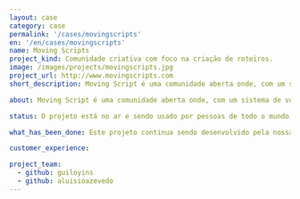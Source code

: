 ```yaml
---
layout: case
category: case
permalink: '/cases/movingscripts'
en: '/en/cases/movingscripts'
name: Moving Scripts
project_kind: Comunidade criativa com foco na criação de roteiros.
image: /images/projects/movingscripts.jpg
project_url: http://www.movingscripts.com
short_description: Moving Script é uma comunidade aberta onde, com um sistema de votação e um tema por semana, roteristas criam, compartilham e passam feedback.

about: Moving Script é uma comunidade aberta onde, com um sistema de votação e um tema por semana, roteristas criam, compartilham e passam feedback. Assim a comunidade pode ver se suas idéias tem condições de ser comercializadas.

status: O projeto está no ar e sendo usado por pessoas de todo o mundo que gostam de escrever e ler roteiros.

what_has_been_done: Este projeto continua sendo desenvolvido pela nossa equipe.

customer_experience:

project_team:
  - github: guiloyins
  - github: aluisioazevedo
---
```


